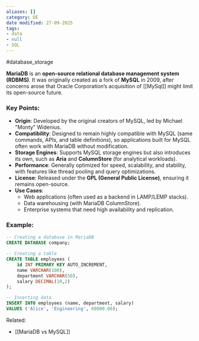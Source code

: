 ```yaml
---
aliases: []
category: DE
date modified: 27-09-2025
tags:
- data
- null
- SQL
---
```

\#database\_storage

**MariaDB** is an **open-source relational database management system (RDBMS)**. It was originally created as a fork of **MySQL** in 2009, after concerns arose that Oracle Corporation’s acquisition of [[MySql]] might limit its open-source future.

### Key Points:

* **Origin**: Developed by the original creators of MySQL, led by Michael "Monty" Widenius.
* **Compatibility**: Designed to remain highly compatible with MySQL (same commands, APIs, and table definitions), so applications built for MySQL often work with MariaDB without modification.
* **Storage Engines**: Supports MySQL storage engines but also introduces its own, such as **Aria** and **ColumnStore** (for analytical workloads).
* **Performance**: Generally optimized for speed, scalability, and stability, with features like thread pooling and query optimizations.
* **License**: Released under the **GPL (General Public License)**, ensuring it remains open-source.
* **Use Cases**:
  * Web applications (often used as a backend in LAMP/LEMP stacks).
  * Data warehousing (with MariaDB ColumnStore).
  * Enterprise systems that need high availability and replication.

### Example:

```sql
-- Creating a database in MariaDB
CREATE DATABASE company;

-- Creating a table
CREATE TABLE employees (
    id INT PRIMARY KEY AUTO_INCREMENT,
    name VARCHAR(100),
    department VARCHAR(50),
    salary DECIMAL(10,2)
);

-- Inserting data
INSERT INTO employees (name, department, salary)
VALUES ('Alice', 'Engineering', 60000.00);
```

Related:
- [[MariaDB vs MySQL]]
